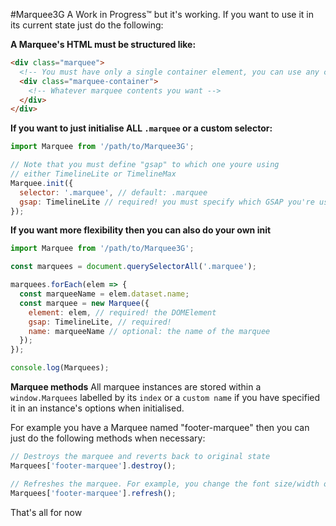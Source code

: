 #Marquee3G
A Work in Progress™ but it's working. If you want to use it in its current state just do the following:

**A Marquee's HTML must be structured like:**
```html
<div class="marquee">
  <!-- You must have only a single container element, you can use any classname -->
  <div class="marquee-container">
    <!-- Whatever marquee contents you want -->
  </div>
</div>
```

**If you want to just initialise ALL `.marquee` or a custom selector:**

```js
import Marquee from '/path/to/Marquee3G';

// Note that you must define "gsap" to which one youre using
// either TimelineLite or TimelineMax
Marquee.init({
  selector: '.marquee', // default: .marquee
  gsap: TimelineLite // required! you must specify which GSAP you're using
});
```

**If you want more flexibility then you can also do your own init**

```js
import Marquee from '/path/to/Marquee3G';

const marquees = document.querySelectorAll('.marquee');

marquees.forEach(elem => {
  const marqueeName = elem.dataset.name;
  const marquee = new Marquee({
    element: elem, // required! the DOMElement
    gsap: TimelineLite, // required!
    name: marqueeName // optional: the name of the marquee
  });
});

console.log(Marquees);
```

**Marquee methods**
All marquee instances are stored within a `window.Marquees` labelled by its `index` or a `custom name` if you have specified it in an instance's options when initialised.

For example you have a Marquee named "footer-marquee" then you can just do the following methods when necessary:

```js
// Destroys the marquee and reverts back to original state
Marquees['footer-marquee'].destroy(); 

// Refreshes the marquee. For example, you change the font size/width of its contents
Marquees['footer-marquee'].refresh(); 
```

That's all for now